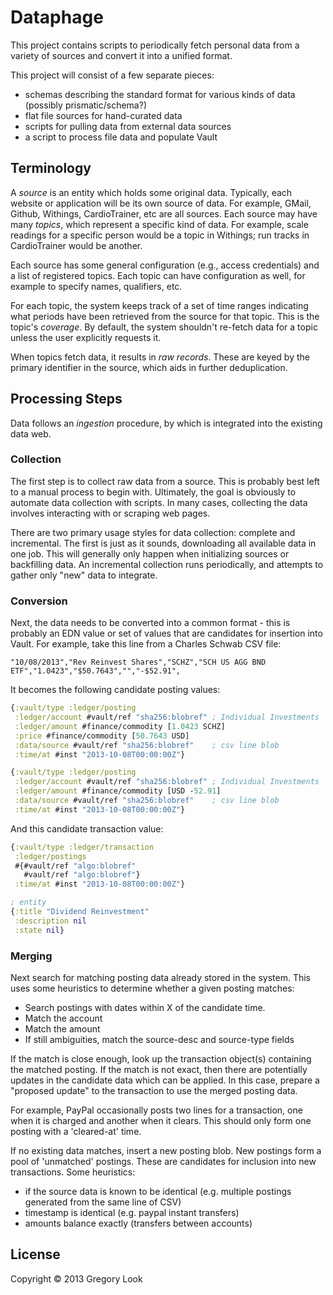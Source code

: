 Dataphage
=========

This project contains scripts to periodically fetch personal data from a variety
of sources and convert it into a unified format.

This project will consist of a few separate pieces:
- schemas describing the standard format for various kinds of data (possibly prismatic/schema?)
- flat file sources for hand-curated data
- scripts for pulling data from external data sources
- a script to process file data and populate Vault

## Terminology

A _source_ is an entity which holds some original data. Typically, each website
or application will be its own source of data. For example, GMail, Github,
Withings, CardioTrainer, etc are all sources. Each source may have many
_topics_, which represent a specific kind of data. For example, scale readings
for a specific person would be a topic in Withings; run tracks in CardioTrainer
would be another.

Each source has some general configuration (e.g., access credentials) and a list
of registered topics. Each topic can have configuration as well, for example to
specify names, qualifiers, etc.

For each topic, the system keeps track of a set of time ranges indicating what
periods have been retrieved from the source for that topic. This is the topic's
_coverage_. By default, the system shouldn't re-fetch data for a topic unless
the user explicitly requests it.

When topics fetch data, it results in _raw records_. These are keyed by the
primary identifier in the source, which aids in further deduplication.

## Processing Steps

Data follows an _ingestion_ procedure, by which is integrated into the existing
data web.

### Collection

The first step is to collect raw data from a source. This is probably best left
to a manual process to begin with. Ultimately, the goal is obviously to automate
data collection with scripts. In many cases, collecting the data involves
interacting with or scraping web pages.

There are two primary usage styles for data collection: complete and
incremental. The first is just as it sounds, downloading all available data in
one job. This will generally only happen when initializing sources or
backfilling data. An incremental collection runs periodically, and attempts to
gather only "new" data to integrate.

### Conversion

Next, the data needs to be converted into a common format - this is probably an
EDN value or set of values that are candidates for insertion into Vault.  For
example, take this line from a Charles Schwab CSV file:

```csv
"10/08/2013","Rev Reinvest Shares","SCHZ","SCH US AGG BND ETF","1.0423","$50.7643","","-$52.91",
```

It becomes the following candidate posting values:

```clojure
{:vault/type :ledger/posting
 :ledger/account #vault/ref "sha256:blobref" ; Individual Investments
 :ledger/amount #finance/commodity [1.0423 SCHZ]
 :price #finance/commodity [50.7643 USD]
 :data/source #vault/ref "sha256:blobref"    ; csv line blob
 :time/at #inst "2013-10-08T00:00:00Z"}

{:vault/type :ledger/posting
 :ledger/account #vault/ref "sha256:blobref" ; Individual Investments
 :ledger/amount #finance/commodity [USD -52.91]
 :data/source #vault/ref "sha256:blobref"    ; csv line blob
 :time/at #inst "2013-10-08T00:00:00Z"}
```

And this candidate transaction value:

```clojure
{:vault/type :ledger/transaction
 :ledger/postings
 #{#vault/ref "algo:blobref"
   #vault/ref "algo:blobref"}
 :time/at #inst "2013-10-08T00:00:00Z"}

; entity
{:title "Dividend Reinvestment"
 :description nil
 :state nil}
```

### Merging

Next search for matching posting data already stored in the system. This uses
some heuristics to determine whether a given posting matches:
- Search postings with dates within X of the candidate time.
- Match the account
- Match the amount
- If still ambiguities, match the source-desc and source-type fields

If the match is close enough, look up the transaction object(s) containing the
matched posting. If the match is not exact, then there are potentially updates
in the candidate data which can be applied. In this case, prepare a "proposed
update" to the transaction to use the merged posting data.

For example, PayPal occasionally posts two lines for a transaction, one when it
is charged and another when it clears. This should only form one posting with a
'cleared-at' time.

If no existing data matches, insert a new posting blob. New postings form a pool
of 'unmatched' postings. These are candidates for inclusion into new
transactions. Some heuristics:
- if the source data is known to be identical (e.g. multiple postings generated
  from the same line of CSV)
- timestamp is identical (e.g. paypal instant transfers)
- amounts balance exactly (transfers between accounts)

## License

Copyright © 2013 Gregory Look
